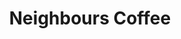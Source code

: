 ---
title: "Neighbours Coffee"
url: /thornhill/neighbours-coffee-dufferin-street/
shop: Lebensmittel
---